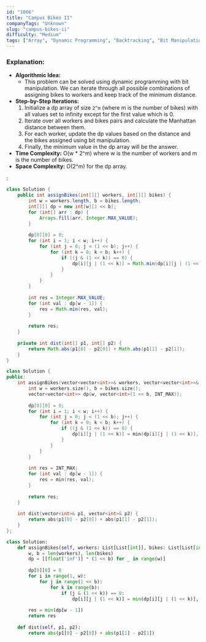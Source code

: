 ```yaml
---
id: "1066"
title: "Campus Bikes II"
companyTags: "Unknown"
slug: "campus-bikes-ii"
difficulty: "Medium"
tags: ["Array", "Dynamic Programming", "Backtracking", "Bit Manipulation", "Bitmask"]
---
```


### Explanation:
- **Algorithmic Idea:**
  - This problem can be solved using dynamic programming with bit manipulation. We can iterate through all possible combinations of assigning bikes to workers and keep track of the minimum distance.
- **Step-by-Step Iterations:**
  1. Initialize a dp array of size `2^m` (where m is the number of bikes) with all values set to infinity except for the first value which is 0.
  2. Iterate over all workers and bikes pairs and calculate the Manhattan distance between them.
  3. For each worker, update the dp values based on the distance and the bikes assigned using bit manipulation.
  4. Finally, the minimum value in the dp array will be the answer.
- **Time Complexity:** O(w * 2^m) where w is the number of workers and m is the number of bikes.
- **Space Complexity:** O(2^m) for the dp array.

:

```java
class Solution {
    public int assignBikes(int[][] workers, int[][] bikes) {
        int w = workers.length, b = bikes.length;
        int[][] dp = new int[w][1 << b];
        for (int[] arr : dp) {
            Arrays.fill(arr, Integer.MAX_VALUE);
        }
        
        dp[0][0] = 0;
        for (int i = 1; i < w; i++) {
            for (int j = 0; j < (1 << b); j++) {
                for (int k = 0; k < b; k++) {
                    if ((j & (1 << k)) == 0) {
                        dp[i][j | (1 << k)] = Math.min(dp[i][j | (1 << k)], dp[i - 1][j] + dist(workers[i], bikes[k]));
                    }
                }
            }
        }
        
        int res = Integer.MAX_VALUE;
        for (int val : dp[w - 1]) {
            res = Math.min(res, val);
        }
        
        return res;
    }
    
    private int dist(int[] p1, int[] p2) {
        return Math.abs(p1[0] - p2[0]) + Math.abs(p1[1] - p2[1]);
    }
}
```

```cpp
class Solution {
public:
    int assignBikes(vector<vector<int>>& workers, vector<vector<int>>& bikes) {
        int w = workers.size(), b = bikes.size();
        vector<vector<int>> dp(w, vector<int>(1 << b, INT_MAX));
        
        dp[0][0] = 0;
        for (int i = 1; i < w; i++) {
            for (int j = 0; j < (1 << b); j++) {
                for (int k = 0; k < b; k++) {
                    if ((j & (1 << k)) == 0) {
                        dp[i][j | (1 << k)] = min(dp[i][j | (1 << k)], dp[i - 1][j] + dist(workers[i], bikes[k]));
                    }
                }
            }
        }
        
        int res = INT_MAX;
        for (int val : dp[w - 1]) {
            res = min(res, val);
        }
        
        return res;
    }
    
    int dist(vector<int>& p1, vector<int>& p2) {
        return abs(p1[0] - p2[0]) + abs(p1[1] - p2[1]);
    }
};
```

```python
class Solution:
    def assignBikes(self, workers: List[List[int]], bikes: List[List[int]]) -> int:
        w, b = len(workers), len(bikes)
        dp = [[float('inf')] * (1 << b) for _ in range(w)]
        
        dp[0][0] = 0
        for i in range(1, w):
            for j in range(1 << b):
                for k in range(b):
                    if (j & (1 << k)) == 0:
                        dp[i][j | (1 << k)] = min(dp[i][j | (1 << k)], dp[i - 1][j] + self.dist(workers[i], bikes[k]))
        
        res = min(dp[w - 1])
        return res
    
    def dist(self, p1, p2):
        return abs(p1[0] - p2[0]) + abs(p1[1] - p2[1])
```